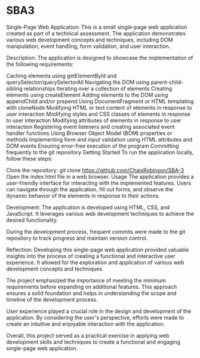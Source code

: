 # SBA3
Single-Page Web Application:
This is a small single-page web application created as part of a technical assessment. The application demonstrates various web development concepts and techniques, including DOM manipulation, event handling, form validation, and user interaction.

Description:
The application is designed to showcase the implementation of the following requirements:

Caching elements using getElementById and querySelector/querySelectorAll
Navigating the DOM using parent-child-sibling relationships
Iterating over a collection of elements
Creating elements using createElement
Adding elements to the DOM using appendChild and/or prepend
Using DocumentFragment or HTML templating with cloneNode
Modifying HTML or text content of elements in response to user interaction
Modifying styles and CSS classes of elements in response to user interaction
Modifying attributes of elements in response to user interaction
Registering event listeners and creating associated event handler functions
Using Browser Object Model (BOM) properties or methods
Implementing form and input validation using HTML attributes and DOM events
Ensuring error-free execution of the program
Committing frequently to the git repository
Getting Started
To run the application locally, follow these steps:

Clone the repository: git clone <https://github.com/ChaisRobinson/SBA-3>
Open the index.html file in a web browser.
Usage
The application provides a user-friendly interface for interacting with the implemented features. Users can navigate through the application, fill out forms, and observe the dynamic behavior of the elements in response to their actions.

Development:
The application is developed using HTML, CSS, and JavaScript. It leverages various web development techniques to achieve the desired functionality.

During the development process, frequent commits were made to the git repository to track progress and maintain version control.

Reflection:
Developing this single-page web application provided valuable insights into the process of creating a functional and interactive user experience. It allowed for the exploration and application of various web development concepts and techniques.

The project emphasized the importance of meeting the minimum requirements before expanding on additional features. This approach ensures a solid foundation and helps in understanding the scope and timeline of the development process.

User experience played a crucial role in the design and development of the application. By considering the user's perspective, efforts were made to create an intuitive and enjoyable interaction with the application.

Overall, this project served as a practical exercise in applying web development skills and techniques to create a functional and engaging single-page web application.



